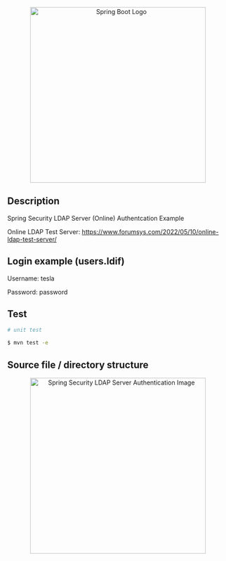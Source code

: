 <p align="center">
  <img src="https://i.imgur.com/Lxfk9IE.png" width="400" alt="Spring Boot Logo" />
</p>

## Description

Spring Security LDAP Server (Online) Authentcation Example

Online LDAP Test Server: https://www.forumsys.com/2022/05/10/online-ldap-test-server/

## Login example (users.ldif)

Username: tesla

Password: password

## Test

```bash
# unit test

$ mvn test -e
```
## Source file / directory structure

<p align="center">
  <img src="https://i.imgur.com/GiB92Io.png" width="400" alt="Spring Security LDAP Server Authentication Image" />
</p>
